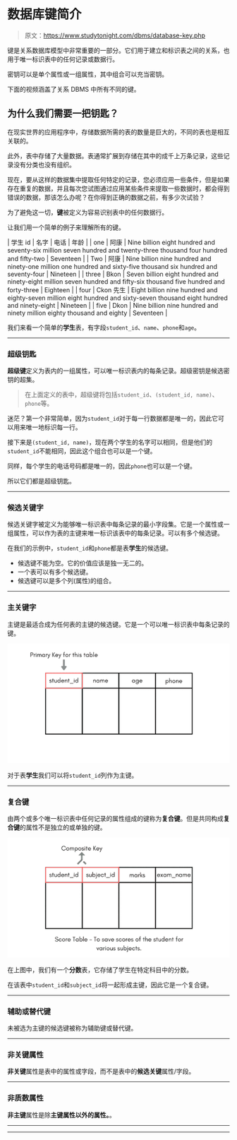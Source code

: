 # 数据库键简介

> 原文：<https://www.studytonight.com/dbms/database-key.php>

键是关系数据库模型中非常重要的一部分。它们用于建立和标识表之间的关系，也用于唯一标识表中的任何记录或数据行。

密钥可以是单个属性或一组属性，其中组合可以充当密钥。

下面的视频涵盖了关系 DBMS 中所有不同的键。

## 为什么我们需要一把钥匙？

在现实世界的应用程序中，存储数据所需的表的数量是巨大的，不同的表也是相互关联的。

此外，表中存储了大量数据。表通常扩展到存储在其中的成千上万条记录，这些记录没有分类也没有组织。

现在，要从这样的数据集中提取任何特定的记录，您必须应用一些条件，但是如果存在重复的数据，并且每次您试图通过应用某些条件来提取一些数据时，都会得到错误的数据，那该怎么办呢？在你得到正确的数据之前，有多少次试验？

为了避免这一切，**键**被定义为容易识别表中的任何数据行。

让我们用一个简单的例子来理解所有的键。

| 学生 id | 名字 | 电话 | 年龄 |
| one | 阿康 | Nine billion eight hundred and seventy-six million seven hundred and twenty-three thousand four hundred and fifty-two | Seventeen |
| Two | 阿康 | Nine billion nine hundred and ninety-one million one hundred and sixty-five thousand six hundred and seventy-four | Nineteen |
| three | Bkon | Seven billion eight hundred and ninety-eight million seven hundred and fifty-six thousand five hundred and forty-three | Eighteen |
| four | Ckon 先生 | Eight billion nine hundred and eighty-seven million eight hundred and sixty-seven thousand eight hundred and ninety-eight | Nineteen |
| five | Dkon | Nine billion nine hundred and ninety million eighty thousand and eighty | Seventeen |

我们来看一个简单的**学生**表，有字段`student_id`、`name`、`phone`和`age`。

* * *

### 超级钥匙

**超级键**定义为表内的一组属性，可以唯一标识表内的每条记录。超级密钥是候选密钥的超集。

> 在上面定义的表中，超级键将包括`student_id`、`(student_id, name)`、`phone`等。

迷茫？第一个非常简单，因为`student_id`对于每一行数据都是唯一的，因此它可以用来唯一地标识每一行。

接下来是`(student_id, name)`，现在两个学生的名字可以相同，但是他们的`student_id`不能相同，因此这个组合也可以是一个键。

同样，每个学生的电话号码都是唯一的，因此`phone`也可以是一个键。

所以它们都是超级钥匙。

* * *

### 候选关键字

候选关键字被定义为能够唯一标识表中每条记录的最小字段集。它是一个属性或一组属性，可以作为表的主键来唯一标识该表中的每条记录。可以有多个候选键。

在我们的示例中，`student_id`和`phone`都是表**学生**的候选键。

*   候选键不能为空。它的价值应该是独一无二的。
*   一个表可以有多个候选键。
*   候选键可以是多个列(属性)的组合。

* * *

### 主关键字

主键是最适合成为任何表的主键的候选键。它是一个可以唯一标识表中每条记录的键。

![primary key for a table](img/a4aa312709b94daa01e397908599ba72.png)

对于表**学生**我们可以将`student_id`列作为主键。

* * *

### 复合键

由两个或多个唯一标识表中任何记录的属性组成的键称为**复合键**。但是共同构成**复合键**的属性不是独立的或单独的键。

![composite key for a table](img/c0d283489e314c7478fd47bfc29e7e69.png)

在上图中，我们有一个**分数**表，它存储了学生在特定科目中的分数。

在该表中`student_id`和`subject_id`将一起形成主键，因此它是一个复合键。

* * *

### 辅助或替代键

未被选为主键的候选键被称为辅助键或替代键。

* * *

### 非关键属性

**非关键**属性是表中的属性或字段，而不是表中的**候选关键**属性/字段。

* * *

### 非质数属性

**非主键**属性是除**主键属性以外的属性。**。

* * *

* * *